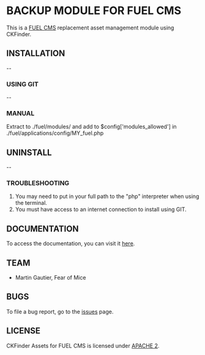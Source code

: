 # BACKUP MODULE FOR FUEL CMS
This is a [FUEL CMS](http://www.getfuelcms.com) replacement asset management module using CKFinder.

## INSTALLATION
--

### USING GIT
--

### MANUAL
Extract to ./fuel/modules/ and add to $config['modules_allowed'] in ./fuel/applications/config/MY_fuel.php

## UNINSTALL
--

### TROUBLESHOOTING
1. You may need to put in your full path to the "php" interpreter when using the terminal.
2. You must have access to an internet connection to install using GIT.


## DOCUMENTATION
To access the documentation, you can visit it [here](http://tbc).

## TEAM
* Martin Gautier, Fear of Mice

## BUGS
To file a bug report, go to the [issues](https://tbc) page.

## LICENSE
CKFinder Assets for FUEL CMS is licensed under [APACHE 2](http://www.apache.org/licenses/LICENSE-2.0).
